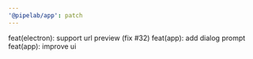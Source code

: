 ```yaml
---
'@pipelab/app': patch
---
```


feat(electron): support url preview (fix #32)
feat(app): add dialog prompt
feat(app): improve ui
